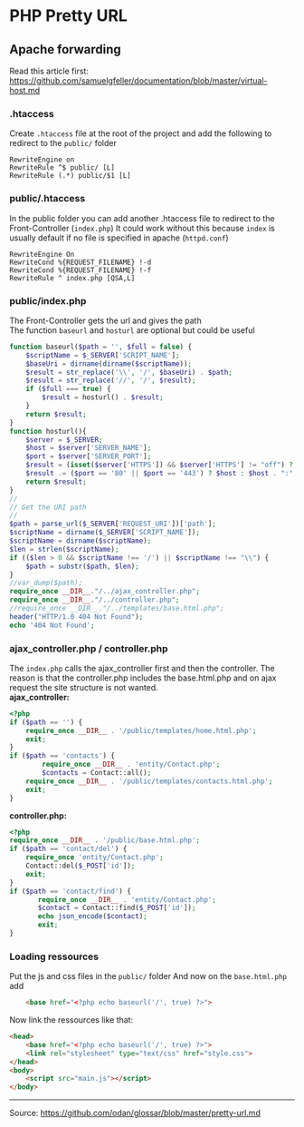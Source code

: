 # PHP Pretty URL

## Apache forwarding
Read this article first: https://github.com/samuelgfeller/documentation/blob/master/virtual-host.md
### .htaccess  

Create `.htaccess` file at the root of the project and add the following to redirect to the `public/` folder
```
RewriteEngine on
RewriteRule ^$ public/ [L]
RewriteRule (.*) public/$1 [L]
```
### public/.htaccess  

In the public folder you can add another .htaccess file to redirect to the Front-Controller (`index.php`)
It could work without this because `index` is usually default if no file is specified in apache (`httpd.conf`) 
```
RewriteEngine On
RewriteCond %{REQUEST_FILENAME} !-d
RewriteCond %{REQUEST_FILENAME} !-f
RewriteRule ^ index.php [QSA,L]
```
### public/index.php  

The Front-Controller gets the url and gives the path  
The function `baseurl` and `hosturl` are optional but could be useful
```php
function baseurl($path = '', $full = false) {
	$scriptName = $_SERVER['SCRIPT_NAME'];
	$baseUri = dirname(dirname($scriptName));
	$result = str_replace('\\', '/', $baseUri) . $path;
	$result = str_replace('//', '/', $result);
	if ($full === true) {
		$result = hosturl() . $result;
	}
	return $result;
}
function hosturl(){
	$server = $_SERVER;
	$host = $server['SERVER_NAME'];
	$port = $server['SERVER_PORT'];
	$result = (isset($server['HTTPS']) && $server['HTTPS'] != "off") ? "https://" : "http://";
	$result .= ($port == '80' || $port == '443') ? $host : $host . ":" . $port;
	return $result;
}
//
// Get the URI path
//
$path = parse_url($_SERVER['REQUEST_URI'])['path'];
$scriptName = dirname($_SERVER['SCRIPT_NAME']);
$scriptName = dirname($scriptName);
$len = strlen($scriptName);
if (($len > 0 && $scriptName !== '/') || $scriptName !== "\\") {
	$path = substr($path, $len);
}
//var_dump($path);
require_once __DIR__."/../ajax_controller.php";
require_once __DIR__."/../controller.php";
//require_once __DIR__."/../templates/base.html.php";
header("HTTP/1.0 404 Not Found");
echo '404 Not Found';
```
### ajax_controller.php / controller.php
The `index.php` calls the ajax_controller first and then the controller. The reason is that the controller.php includes the base.html.php and on ajax request the site structure is not wanted.  
**ajax_controller:**
```php
<?php
if ($path == '') {
	require_once __DIR__ . '/public/templates/home.html.php';
	exit;
}
if ($path == 'contacts') {
        require_once __DIR__ . 'entity/Contact.php';
        $contacts = Contact::all();
	require_once __DIR__ . '/public/templates/contacts.html.php';
	exit;
}
```
**controller.php:**
```php
<?php
require_once __DIR__ . '/public/base.html.php';
if ($path == 'contact/del') {
	require_once 'entity/Contact.php';
	Contact::del($_POST['id']);
	exit;
}
if ($path == 'contact/find') {
       require_once __DIR__ . 'entity/Contact.php';
       $contact = Contact::find($_POST['id']);
       echo json_encode($contact);
       exit;
}	
```
### Loading ressources
Put the js and css files in the `public/` folder
And now on the `base.html.php` add
```html
    <base href="<?php echo baseurl('/', true) ?>">
```
Now link the ressources like that:
```html
<head>
    <base href="<?php echo baseurl('/', true) ?>">
    <link rel="stylesheet" type="text/css" href="style.css">
</head>
<body>
    <script src="main.js"></script>
</body>
```
***
Source: https://github.com/odan/glossar/blob/master/pretty-url.md
